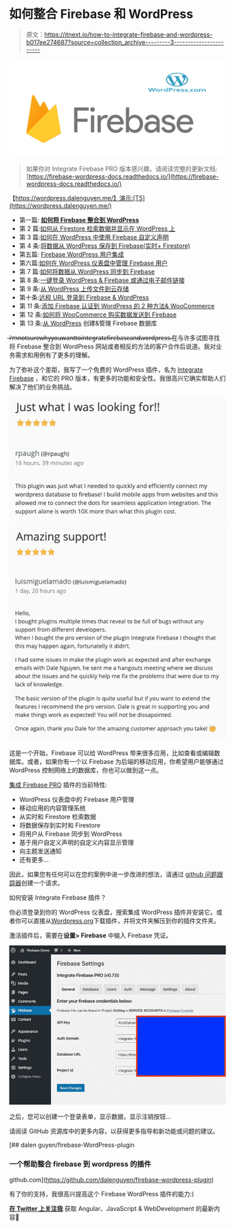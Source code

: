 # 如何整合 Firebase 和 WordPress

> 原文：<https://itnext.io/how-to-integrate-firebase-and-wordpress-b017ee274687?source=collection_archive---------3----------------------->

![](img/54d4ea37bebe0bcc4ca1114056f1cb9b.png)

> 如果你对 Integrate Firebase PRO 版本感兴趣，请阅读完整的更新文档:[https://firebase-wordpress-docs.readthedocs.io/](https://firebase-wordpress-docs.readthedocs.io/)

【https://wordpress.dalenguyen.me/】演示:[T5](https://wordpress.dalenguyen.me/)

*   第一篇: [**如何将 Firebase 整合到 WordPress**](/how-to-integrate-firebase-and-wordpress-b017ee274687)
*   第 2 篇:[如何从 Firestore 检索数据并显示在 WordPress 上](/how-to-retrieve-data-from-firestore-and-display-on-wordpress-8638854a762e)
*   第 3 篇:[如何在 WordPress 中使用 Firebase 自定义声明](https://medium.com/@dalenguyen/how-to-work-with-firebase-custom-claims-in-wordpress-aaf83965bd20?sk=85786e3739d42b18c3e2c7344bc5f436)
*   第 4 条:[将数据从 WordPress 保存到 Firebase(实时+ Firestore)](/how-to-save-data-from-wordpress-to-firebase-realtime-firestore-2eda917d01fb)
*   第五篇: [Firebase WordPress 用户集成](/firebase-wordpress-user-integration-c18a28e41cbd)
*   第六篇:[如何在 WordPress 仪表盘中管理 Firebase 用户](/firebase-users-management-in-wordpress-dashboard-61b4a1ca066#d4c2-1605c6edec5f)
*   第 7 篇:[如何将数据从 WordPress 同步到 Firebase](/sync-data-from-wordpress-to-firebase-d6e5860d3a06)
*   第 8 条:[一键登录 WordPress & Firebase 或通过电子邮件链接](https://medium.com/@dalenguyen/one-click-login-to-wordpress-firebase-or-via-email-link-d7610d71cd23)
*   第 9 条:[从 WordPress 上传文件到云存储](https://medium.com/@dalenguyen/upload-files-to-cloud-storage-from-wordpress-e8acc8ce70cd)
*   第十条:[远程 URL 登录到 Firebase & WordPress](/remote-url-login-to-firebase-wordpress-2027fad7c159)
*   第 11 条:[添加 Firebase 认证到 WordPress 的 2 种方法& WooCommerce](https://dalenguyen.medium.com/2-ways-to-add-firebase-authentication-to-wordpress-woocommerce-df500c3b104e)
*   第 12 条:[如何将 WooCommerce 购买数据发送到 Firebase](https://dalenguyen.medium.com/how-to-send-woocommerce-purchase-data-to-firebase-8c8b4c8cff39)
*   第 13 条:[从 WordPress](https://dalenguyen.medium.com/create-manage-firebase-database-from-wordpress-13347d8ffb2e) 创建&管理 Firebase 数据库

̶i̶'̶m̶̶n̶o̶t̶̶s̶u̶r̶e̶̶w̶h̶y̶̶y̶o̶u̶̶w̶a̶n̶t̶̶t̶o̶̶i̶n̶t̶e̶g̶r̶a̶t̶e̶̶f̶i̶r̶e̶b̶a̶s̶e̶̶a̶n̶d̶̶w̶o̶r̶d̶p̶r̶e̶s̶s̶.̶在与许多试图寻找将 Firebase 整合到 WordPress 网站或者相反的方法的客户合作后说道。我对业务需求和用例有了更多的理解。

为了弥补这个差距，我写了一个免费的 WordPress 插件，名为 [Integrate Firebase](https://wordpress.org/plugins/integrate-firebase/) ，和它的 PRO 版本，有更多的功能和安全性。我很高兴它确实帮助人们解决了他们的业务挑战。

![](img/d552b7f38e83f7d07e53e5fc8837de59.png)![](img/7238791d6357720ea6ace98419e7a1ce.png)

这是一个开始，Firebase 可以给 WordPress 带来很多应用，比如查看或编辑数据库。或者，如果你有一个以 Firebase 为后端的移动应用，你希望用户能够通过 WordPress 控制网络上的数据库，你也可以做到这一点。

[集成 Firebase PRO](https://firebase.dalenguyen.me/) 插件的当前特性:

*   WordPress 仪表盘中的 Firebase 用户管理
*   移动应用的内容管理系统
*   从实时和 Firestore 检索数据
*   将数据保存到实时和 Firestore
*   将用户从 Firebase 同步到 WordPress
*   基于用户自定义声明的自定义内容显示管理
*   向主题发送通知
*   还有更多…

因此，如果您有任何可以在您的案例中进一步改进的想法，请通过 [github 问题跟踪器](https://github.com/dalenguyen/firebase-wordpress-plugin/issues)创建一个请求。

如何安装 Integrate Firebase 插件？

你必须登录到你的 WordPress 仪表盘，搜索集成 WordPress 插件并安装它。或者你可以直接从[Wordpress.org](https://wordpress.org/plugins/integrate-firebase/)下载插件，并将文件夹解压到你的插件文件夹。

激活插件后，需要在**设置> Firebase** 中输入 Firebase 凭证。

![](img/aeeaedb5380fb2d4378073fd7aed847f.png)

之后，您可以创建一个登录表单，显示数据，显示注销按钮…

请阅读 GitHub 资源库中的更多内容，以获得更多指导和新功能或问题的建议。

[](https://github.com/dalenguyen/firebase-wordpress-plugin) [## dalen guyen/firebase-WordPress-plugin

### 一个帮助整合 firebase 到 wordpress 的插件

github.com](https://github.com/dalenguyen/firebase-wordpress-plugin) 

有了你的支持，我很高兴提高这个 Firebase WordPress 插件的能力:)

[**在 Twitter 上关注我**](https://twitter.com/dale_nguyen) 获取 Angular、JavaScript & WebDevelopment 的最新内容👐